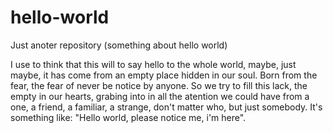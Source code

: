 # hello-world
Just anoter repository (something about hello world)

I use to think that this will to say hello to the whole world, maybe, just maybe, it has come from an empty place hidden in our soul. Born from the fear, the fear of never be notice by anyone. So we try to fill this lack, the empty in our hearts, grabing into in all the atention we could have from a one, a friend, a familiar, a strange, don't matter who, but just somebody. It's something like:
"Hello world, please notice me, i'm here".
